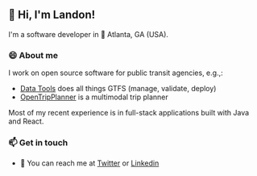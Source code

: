 ## 👋 Hi, I'm Landon!
I'm a software developer in 🍑 Atlanta, GA (USA).

### 😄 About me 
I work on open source software for public transit agencies, e.g.,:

- [Data Tools](https://github.com/ibi-group/datatools-ui) does all things GTFS (manage, validate, deploy)
- [OpenTripPlanner](https://github.com/opentripplanner/opentripplanner) is a multimodal trip planner

Most of my recent experience is in full-stack applications built with Java and React.

### 📫 Get in touch
- 📧 You can reach me at [Twitter](https://twitter.com/eltiar) or [Linkedin](https://linkedin.com/in/landonreed)
